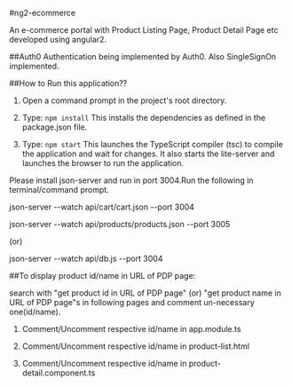 #ng2-ecommerce

An e-commerce portal with Product Listing Page, Product Detail Page etc developed using angular2.

##Auth0
Authentication being implemented by Auth0. Also SingleSignOn implemented.

##How to Run this application??

1) Open a command prompt in the project's root directory.

2) Type: `npm install`
    This installs the dependencies as defined in the package.json file.
    
3) Type: `npm start`
    This launches the TypeScript compiler (tsc) to compile the application and wait for changes. 
    It also starts the lite-server and launches the browser to run the application.

Please install json-server and run in port 3004.Run the following in terminal/command prompt.

json-server --watch api/cart/cart.json --port 3004

json-server --watch api/products/products.json --port 3005

(or)

json-server --watch api/db.js --port 3004

##To display product id/name in URL of PDP page:

search with "get product id in URL of PDP page" (or) "get product name in URL of PDP page"s in following pages and comment un-necessary one(id/name).

1. Comment/Uncomment respective id/name in app.module.ts

2. Comment/Uncomment respective id/name in product-list.html

3. Comment/Uncomment respective id/name in product-detail.component.ts
